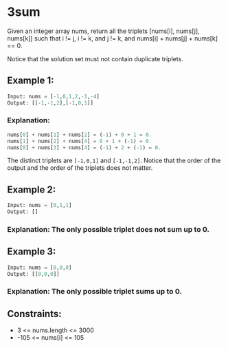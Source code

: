 # 3sum

Given an integer array nums, return all the triplets [nums[i], nums[j], nums[k]] such that i != j, i != k, and j != k, and nums[i] + nums[j] + nums[k] == 0.

Notice that the solution set must not contain duplicate triplets.

 

## Example 1:
```Python
Input: nums = [-1,0,1,2,-1,-4]
Output: [[-1,-1,2],[-1,0,1]]
```
### Explanation: 
```Python
nums[0] + nums[1] + nums[2] = (-1) + 0 + 1 = 0.
nums[1] + nums[2] + nums[4] = 0 + 1 + (-1) = 0.
nums[0] + nums[3] + nums[4] = (-1) + 2 + (-1) = 0.
```
The distinct triplets are `[-1,0,1]` and `[-1,-1,2]`.
Notice that the order of the output and the order of the triplets does not matter.

## Example 2:
```Python
Input: nums = [0,1,1]
Output: []
```
### Explanation: The only possible triplet does not sum up to 0.

## Example 3:
```Python
Input: nums = [0,0,0]
Output: [[0,0,0]]
```

### Explanation: The only possible triplet sums up to 0.

## Constraints:

* 3 <= nums.length <= 3000
* -105 <= nums[i] <= 105
